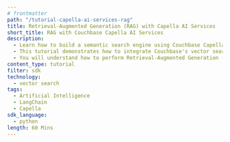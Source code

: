 ```yaml
---
# frontmatter
path: "/tutorial-capella-ai-services-rag"
title: Retrieval-Augmented Generation (RAG) with Capella AI Services
short_title: RAG with Couchbase Capella AI Services
description:
  - Learn how to build a semantic search engine using Couchbase Capella AI Services.
  - This tutorial demonstrates how to integrate Couchbase's vector search capabilities with the embeddings provided by Capella AI Services.
  - You will understand how to perform Retrieval-Augmented Generation (RAG) using LangChain and Capella AI services.
content_type: tutorial
filter: sdk
technology:
  - vector search
tags:
  - Artificial Intelligence
  - LangChain
  - Capella
sdk_language:
  - python
length: 60 Mins
---
```

